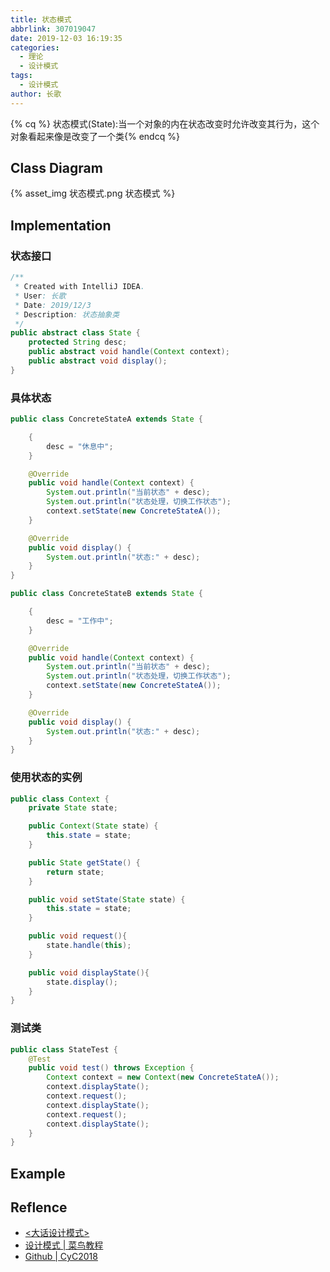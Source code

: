 ```yaml
---
title: 状态模式
abbrlink: 307019047
date: 2019-12-03 16:19:35
categories:
  - 理论
  - 设计模式
tags:
  - 设计模式
author: 长歌
---
```


{% cq %} 状态模式(State):当一个对象的内在状态改变时允许改变其行为，这个对象看起来像是改变了一个类{% endcq %}
<!-- More -->

## Class Diagram
{% asset_img 状态模式.png 状态模式 %}

## Implementation
### 状态接口
```java
/**
 * Created with IntelliJ IDEA.
 * User: 长歌
 * Date: 2019/12/3
 * Description: 状态抽象类
 */
public abstract class State {
    protected String desc;
    public abstract void handle(Context context);
    public abstract void display();
}
```

### 具体状态
```java
public class ConcreteStateA extends State {

    {
        desc = "休息中";
    }

    @Override
    public void handle(Context context) {
        System.out.println("当前状态" + desc);
        System.out.println("状态处理，切换工作状态");
        context.setState(new ConcreteStateA());
    }

    @Override
    public void display() {
        System.out.println("状态:" + desc);
    }
}

public class ConcreteStateB extends State {

    {
        desc = "工作中";
    }

    @Override
    public void handle(Context context) {
        System.out.println("当前状态" + desc);
        System.out.println("状态处理，切换工作状态");
        context.setState(new ConcreteStateA());
    }

    @Override
    public void display() {
        System.out.println("状态:" + desc);
    }
}
```

### 使用状态的实例
```java
public class Context {
    private State state;

    public Context(State state) {
        this.state = state;
    }

    public State getState() {
        return state;
    }

    public void setState(State state) {
        this.state = state;
    }

    public void request(){
        state.handle(this);
    }

    public void displayState(){
        state.display();
    }
}
```

### 测试类
```java
public class StateTest {
    @Test
    public void test() throws Exception {
        Context context = new Context(new ConcreteStateA());
        context.displayState();
        context.request();
        context.displayState();
        context.request();
        context.displayState();
    }
}
```

## Example

## Reflence
- [<大话设计模式>](https://book.douban.com/subject/2334288/)
- [设计模式 | 菜鸟教程](https://www.runoob.com/design-pattern/design-pattern-tutorial.html)
- [Github | CyC2018](https://github.com/CyC2018/CS-Notes/blob/master/notes/%E8%AE%BE%E8%AE%A1%E6%A8%A1%E5%BC%8F%20-%20%E7%9B%AE%E5%BD%95.md)